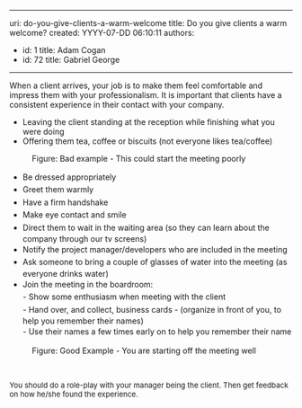 

---
uri: do-you-give-clients-a-warm-welcome
title: Do you give clients a warm welcome?
created: YYYY-07-DD 06:10:11
authors:
  - id: 1
    title: Adam Cogan
  - id: 72
    title: Gabriel George
---




<span class='intro'> <p>​​When a client arrives, your job is to make them feel comfortable and impress them with your professionalism. It is important that clients have a consistent experience in their contact with your company.<br></p> </span>

<div class="greyBox"><ul><li>Leaving the client standing at the reception while finishing what you were doing<br></li><li>Offering them tea, coffee or biscuits (not everyone likes tea/coffee)</li></ul></div><dd class="ssw15-rteElement-FigureBad"> Figure&#58; Bad example - This could start the meeting poorly </dd><div class="greyBox"><ul><li><span style="line-height&#58;1.6;">Be dressed appropriately</span><br></li><li><span style="line-height&#58;1.6;">Greet them warmly</span><br></li><li><span style="line-height&#58;1.6;">Have a firm handshake</span><br></li><li><span style="line-height&#58;1.6;">Make eye contact and smile</span><br></li><li><span style="line-height&#58;1.6;">Direct them to wait in the waiting area (so they can learn about the company through our tv screens)</span><br></li><li><span style="line-height&#58;1.6;">Notify the project manager/developers who are included in the meeting</span><br></li><li><span style="line-height&#58;1.6;">Ask someone to bring a couple of glasses of water into the meeting (as everyone drinks water)&#160;</span></li><li><span style="line-height&#58;1.6;">Join the meeting in the boardroom&#58;<br></span><span style="line-height&#58;1.6;background-color&#58;initial;">- Show some enthusiasm when meeting with the client<br></span><span style="line-height&#58;1.6;background-color&#58;initial;">- Hand over, and collect, business cards - (organize in front of you, to help you remember their names)<br></span><span style="line-height&#58;1.6;background-color&#58;initial;">- Use their names a few times early on to help you remember their name </span></li></ul></div><dd class="ssw15-rteElement-FigureGood"> Figure&#58; Good Example - You are starting off the meeting well​<br></dd><p class="ssw15-rteElement-P">​​​<br></p><p class="ssw15-rteElement-GreyBox"><span style="font-size&#58;13px;">​</span><span style="font-size&#58;13px;">​​​​​</span><span style="font-size&#58;13px;">You should do a role-play with your manager being the client. Then get feedback on how he/she found the experience.&#160;</span><br></p>


